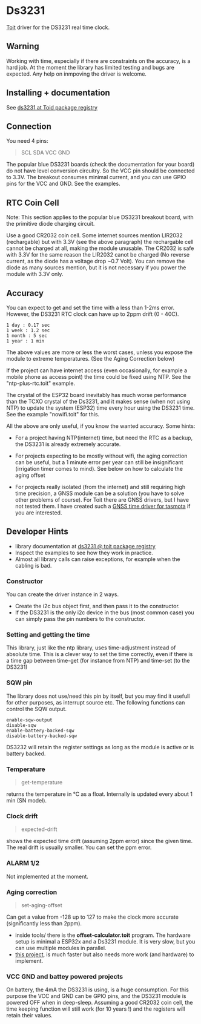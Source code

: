 # Ds3231
[Toit](https://toitlang.org/) driver for the DS3231 real time clock.

## Warning
Working with time, especially if there are constraints on the accuracy, is a
hard job. At the moment the library has limited testing and bugs are expected.
Any help on inmpoving the driver is welcome.

## Installing + documentation
See [ds3231 at Toid package registry](https://pkg.toit.io/search?query=ds3231)

## Connection
You need 4 pins:

> SCL SDA VCC GND

The popular blue DS3231 boards (check the documentation for your board) do not
have level conversion circuitry. So the VCC pin should be connected to 3.3V.
The breakout consumes minimal current, and you can use GPIO pins for the VCC and
GND. See the examples.

## RTC Coin Cell
Note: This section applies to the popular blue DS3231 breakout board, with the
primitive diode charging circuit.

Use a good CR2032 coin cell. Some internet sources mention LIR2032 (rechargable)
but with 3.3V (see the above paragraph) the rechargable cell cannot be charged
at all, making the module unusable. The CR2032 is safe with 3.3V for the same
reason the LIR2032 canot be charged (No reverse current, as the diode has a voltage
 drop ~0.7 Volt). You can remove the diode as many sources mention, but it is
 not necessary if you power the module with 3.3V only.

## Accuracy
You can expect to get and set the time with a less than 1-2ms error.
However, the DS3231 RTC clock can have up to 2ppm drift (0 - 40C).

```
1 day : 0.17 sec
1 week : 1.2 sec
1 month : 5 sec
1 year : 1 min
```

The above values are more or less the worst cases, unless you expose the module
to extreme temperatures. (See the Aging Correction below)

If the project can have internet access (even occasionally, for example a mobile
phone as access point) the time could be fixed using NTP. See the
"ntp-plus-rtc.toit" example.

The crystal of the ESP32 board inevitably has much worse performance than
the TCXO crystal of the Ds3231, and it makes sense (when not using NTP) to
update the system (ESP32) time every hour using the DS3231 time. See
the example "nowifi.toit" for this.

All the above are only useful, if you know the wanted accuracy. Some hints:

- For a project having NTP(internet) time, but need the RTC as a backup,
  the DS3231 is already extremely accurate.

- For projects expecting to be mostly without wifi, the aging correction can be
  useful, but a 1 minute error per year can still be insignificant 
  (irrigation timer comes to mind). See below on how to calculate the aging offset
  
- For projects really isolated (from the internet) and still requiring high time
  precision, a GNSS module can be a solution (you have to solve other problems of
  course). For Toit there are GNSS drivers, but I have not tested them.
  I have created such a
  [GNSS time driver for tasmota](https://github.com/pkarsy/TasmotaBerryTime/tree/main/ds3231)
  if you are interested.

## Developer Hints
- library documentation at [ds3231 @ toit package registry](https://pkg.toit.io/search?query=ds3231)
- Inspect the examples to see how they work in practice.
- Almost all library calls can raise exceptions, for example when the cabling is bad.

### Constructor
You can create the driver instance in 2 ways.
- Create the i2c bus object first, and then pass it to the constructor.
- If the DS3231 is the only i2c device in the bus (most common case) you
  can simply pass the pin numbers to the constructor.

### Setting and getting the time
This library, just like the ntp library, uses time-adjustment instead of absolute
time. This is a clever way to set the time correctly, even if there is a time gap
between time-get (for instance from NTP) and time-set (to the DS3231)

### SQW pin
The library does not use/need this pin by itself, but you may find it usefull
for other purposes, as interrupt source etc. The following functions can
control the SQW output.

```
enable-sqw-output
disable-sqw
enable-battery-backed-sqw
disable-battery-backed-sqw
```

DS3232 will retain the register settings as long as the module is active or
is battery backed.

### Temperature
> get-temperature

returns the temperature in °C as a float. Internally is updated every about 1 min (SN model).

### Clock drift
> expected-drift

shows the expected time drift (assuming 2ppm error) since the given time. The real drift is usually smaller. You can set the ppm error.

### ALARM 1/2
Not implemented at the moment.

### Aging correction

> set-aging-offset

Can get a value from -128 up to 127 to make the clock more accurate (significantly less than 2ppm).
- inside tools/ there is the **offset-calculator.toit** program. The hardware setup is minimal a
  ESP32x and a Ds3231 module. It is very slow, but you can use
  multiple modules in parallel.
- [this project](https://github.com/gbhug5a/DS3231-Aging-GPS), is much faster but also
  needs more work (and hardware) to implement.

### VCC GND and battey powered projects
On battery, the 4mA the DS3231 is using, is a huge consumption. For this
purpose the VCC and GND can be GPIO pins, and the DS3231 module is powered OFF when
in deep-sleep. Assuming a good CR2032 coin cell, the time keeping function will
still work (for 10 years !) and the registers will retain their values.
